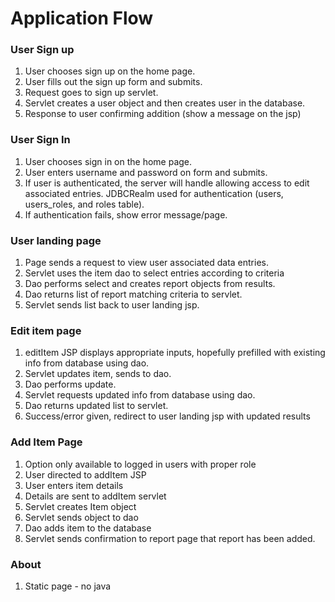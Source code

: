 # Application Flow


### User Sign up

1. User chooses sign up on the home page.
1. User fills out the sign up form and submits.
1. Request goes to sign up servlet.
1. Servlet creates a user object and then creates user in the database.
1. Response to user confirming addition (show a message on the jsp)

### User Sign In

1. User chooses sign in on the home page.
1. User enters username and password on form and submits. 
1. If user is authenticated, the server will handle allowing access to edit associated entries.  JDBCRealm used for authentication (users, users_roles, and roles table).
1. If authentication fails, show error message/page.

### User landing page

1. Page sends a request to view user associated data entries.
1. Servlet uses the item dao to select entries according to criteria
1. Dao performs select and creates report objects from results.
1. Dao returns list of report matching criteria to servlet.
1. Servlet sends list back to user landing jsp.

### Edit item page

1. editItem JSP displays appropriate inputs, hopefully prefilled with existing info from database using dao.
1. Servlet updates item, sends to dao.
1. Dao performs update.
1. Servlet requests updated info from database using dao.
1. Dao returns updated list to servlet.
1. Success/error given, redirect to user landing jsp with updated results


### Add Item Page

1. Option only available to logged in users with proper role
1. User directed to addItem JSP
1. User enters item details
1. Details are sent to addItem servlet
1. Servlet creates Item object
1. Servlet sends object to dao
1. Dao adds item to the database
1. Servlet sends confirmation to report page that report has been added.

### About

1. Static page - no java








 